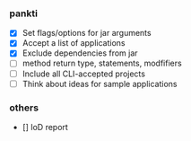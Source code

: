 ### pankti
- [x] Set flags/options for jar arguments
- [x] Accept a list of applications
- [x] Exclude dependencies from jar
- [ ] method return type, statements, modfifiers
- [ ] Include all CLI-accepted projects
- [ ] Think about ideas for sample applications

### others
- [] IoD report

